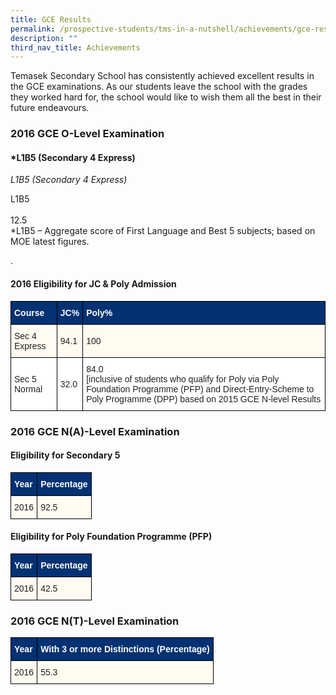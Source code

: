 ```yaml
---
title: GCE Results
permalink: /prospective-students/tms-in-a-nutshell/achievements/gce-results/
description: ""
third_nav_title: Achievements
---
```

Temasek Secondary School has consistently achieved excellent results in the GCE examinations. As our students leave the school with the grades they worked hard for, the school would like to wish them all the best in their future endeavours.

  

### 2016 GCE O-Level Examination


#### \*L1B5 (Secondary 4 Express)  

*L1B5 (Secondary 4 Express)*

L1B5<br><br>
12.5	<br>
*L1B5 – Aggregate score of First Language and Best 5 subjects; based on MOE latest figures.

.

#### 2016 Eligibility for JC &amp; Poly Admission

<style type="text/css">
.tg  {border-collapse:collapse;border-spacing:0;}
.tg td{border-color:black;border-style:solid;border-width:1px;font-family:Arial, sans-serif;font-size:14px;
  overflow:hidden;padding:10px 5px;word-break:normal;}
.tg th{border-color:black;border-style:solid;border-width:1px;font-family:Arial, sans-serif;font-size:14px;
  font-weight:normal;overflow:hidden;padding:10px 5px;word-break:normal;}
.tg .tg-a3os{background-color:#FFFBF0;color:#222;text-align:left;vertical-align:middle}
.tg .tg-j9i1{background-color:#033172;color:#FFF;font-weight:bold;text-align:left;vertical-align:top}
.tg .tg-1ppo{background-color:#FFF;color:#222;text-align:left;vertical-align:middle}
</style>
<table class="tg">
<thead>
  <tr>
    <th class="tg-j9i1">Course</th>
    <th class="tg-j9i1">JC%</th>
    <th class="tg-j9i1">Poly%</th>
  </tr>
</thead>
<tbody>
  <tr>
    <td class="tg-a3os"><span style="color:#222;background-color:#FFFBF0">Sec 4 Express</span></td>
    <td class="tg-a3os"><span style="color:#222;background-color:#FFFBF0">94.1</span></td>
    <td class="tg-a3os"><span style="color:#222;background-color:#FFFBF0">100</span></td>
  </tr>
  <tr>
    <td class="tg-1ppo"><span style="color:#222;background-color:#FFF">Sec 5 Normal</span></td>
    <td class="tg-1ppo"><span style="color:#222;background-color:#FFF">32.0</span></td>
    <td class="tg-1ppo"><span style="color:#222;background-color:#FFF">84.0</span><br>[inclusive of students who qualify for Poly via Poly Foundation Programme (PFP) and Direct-Entry-Scheme to Poly Programme (DPP) based on 2015 GCE N-level Results</td>
  </tr>
</tbody>
</table>

### 2016 GCE N(A)-Level Examination

#### Eligibility for Secondary 5

<style type="text/css">
.tg  {border-collapse:collapse;border-spacing:0;}
.tg td{border-color:black;border-style:solid;border-width:1px;font-family:Arial, sans-serif;font-size:14px;
  overflow:hidden;padding:10px 5px;word-break:normal;}
.tg th{border-color:black;border-style:solid;border-width:1px;font-family:Arial, sans-serif;font-size:14px;
  font-weight:normal;overflow:hidden;padding:10px 5px;word-break:normal;}
.tg .tg-a3os{background-color:#FFFBF0;color:#222;text-align:left;vertical-align:middle}
.tg .tg-j9i1{background-color:#033172;color:#FFF;font-weight:bold;text-align:left;vertical-align:top}
.tg .tg-lq07{background-color:#033172;color:#FFF;font-weight:bold;text-align:left;vertical-align:middle}
</style>
<table class="tg">
<thead>
  <tr>
    <th class="tg-j9i1">Year</th>
    <th class="tg-lq07"><span style="font-weight:bold;color:#FFF;background-color:#033172">Percentage</span></th>
  </tr>
</thead>
<tbody>
  <tr>
    <td class="tg-a3os"><span style="color:#222;background-color:#FFFBF0">2016</span></td>
    <td class="tg-a3os"><span style="color:#222;background-color:#FFFBF0">92.5</span></td>
  </tr>
</tbody>
</table>

#### Eligibility for Poly Foundation Programme (PFP)

<style type="text/css">
.tg  {border-collapse:collapse;border-spacing:0;}
.tg td{border-color:black;border-style:solid;border-width:1px;font-family:Arial, sans-serif;font-size:14px;
  overflow:hidden;padding:10px 5px;word-break:normal;}
.tg th{border-color:black;border-style:solid;border-width:1px;font-family:Arial, sans-serif;font-size:14px;
  font-weight:normal;overflow:hidden;padding:10px 5px;word-break:normal;}
.tg .tg-a3os{background-color:#FFFBF0;color:#222;text-align:left;vertical-align:middle}
.tg .tg-j9i1{background-color:#033172;color:#FFF;font-weight:bold;text-align:left;vertical-align:top}
.tg .tg-lq07{background-color:#033172;color:#FFF;font-weight:bold;text-align:left;vertical-align:middle}
</style>
<table class="tg">
<thead>
  <tr>
    <th class="tg-j9i1">Year</th>
    <th class="tg-lq07"><span style="font-weight:bold;color:#FFF;background-color:#033172">Percentage</span></th>
  </tr>
</thead>
<tbody>
  <tr>
    <td class="tg-a3os"><span style="color:#222;background-color:#FFFBF0">2016</span></td>
    <td class="tg-a3os"><span style="color:#222;background-color:#FFFBF0">42.5</span></td>
  </tr>
</tbody>
</table>

### 2016 GCE N(T)-Level Examination

<style type="text/css">
.tg  {border-collapse:collapse;border-spacing:0;}
.tg td{border-color:black;border-style:solid;border-width:1px;font-family:Arial, sans-serif;font-size:14px;
  overflow:hidden;padding:10px 5px;word-break:normal;}
.tg th{border-color:black;border-style:solid;border-width:1px;font-family:Arial, sans-serif;font-size:14px;
  font-weight:normal;overflow:hidden;padding:10px 5px;word-break:normal;}
.tg .tg-a3os{background-color:#FFFBF0;color:#222;text-align:left;vertical-align:middle}
.tg .tg-j9i1{background-color:#033172;color:#FFF;font-weight:bold;text-align:left;vertical-align:top}
.tg .tg-lq07{background-color:#033172;color:#FFF;font-weight:bold;text-align:left;vertical-align:middle}
</style>
<table class="tg">
<thead>
  <tr>
    <th class="tg-j9i1">Year</th>
    <th class="tg-lq07"><span style="font-weight:bold;color:#FFF;background-color:#033172">With 3 or more Distinctions (Percentage)</span></th>
  </tr>
</thead>
<tbody>
  <tr>
    <td class="tg-a3os"><span style="color:#222;background-color:#FFFBF0">2016</span></td>
    <td class="tg-a3os"><span style="color:#222;background-color:#FFFBF0">55.3</span></td>
  </tr>
</tbody>
</table>
